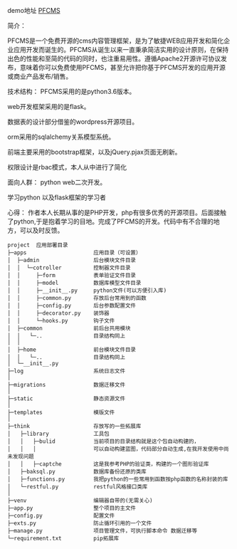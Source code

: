 demo地址 [PFCMS](http://pfcms.echo500.com/)

简介：

PFCMS是一个免费开源的cms内容管理框架，是为了敏捷WEB应用开发和简化企业应用开发而诞生的。PFCMS从诞生以来一直秉承简洁实用的设计原则，在保持出色的性能和至简的代码的同时，也注重易用性。遵循Apache2开源许可协议发布，意味着你可以免费使用PFCMS，甚至允许把你基于PFCMS开发的应用开源或商业产品发布/销售。



技术结构：
PFCMS采用的是python3.6版本。

web开发框架采用的是flask。

数据表的设计部分借鉴的wordpress开源项目。

orm采用的sqlalchemy关系模型系统。

前端主要采用的bootstrap框架，以及jQuery.pjax页面无刷新。

权限设计是rbac模式，本人从中进行了简化


面向人群：
python web二次开发。

学习python 以及flask框架的学习者


心得：
作者本人长期从事的是PHP开发，php有很多优秀的开源项目。后面接触了python,于是抱着学习的目地。完成了PFCMS的开发。代码中有不合理的地方，可以及时反馈。



~~~
project  应用部署目录
├─apps                     应用目录（可设置）
│  ├─admin                 后台模块文件目录
│  │  └─cotroller          控制器文件目录       
│  │     ├─form            表单验证文件目录
│  │     ├─model           数据库模型文件目录
│  │     ├─__init__.py     python文件(可以方便引入库)
│  │     ├─common.py       存放后台常用到的函数
│  │     ├─config.py       后台参数配置文件
│  │     ├─decorator.py    装饰器
│  │     └─hooks.py        钩子文件     
│  ├─common                前后台共用模块   
│  │   └─..                目录结构同上
│  │ 
│  ├─home                  前台模块文件目录
│  │   └─..                目录结构同上
│  └─__init__.py
├─log                      系统日志文件  
│
├─migrations               数据迁移文件
│
├─static                   静态资源文件
│
├─templates                模版文件
│
├─think                    存放写的一些拓展库
│   ├─library              工具包
│   │   ├─bulid            当前项目的目录结构就是这个包自动构建的，
│   │   │                  可以自动构建蓝图，代码部分自动生成,在我开发使用中尚未发现问题
│   │   ├─captche          这是我参考PHP的验证类，构建的一个图形验证库
│   ├─baksql.py            数据库备份还原的类库
│   ├─functions.py         我把python的一些常用到函数按php函数的名称封装的库
│   └─restful.py           restful风格接口类库
│
├─venv                     编辑器自带的(无需关心)
├─app.py                   整个项目的主文件
├─config.py                配置文件
├─exts.py                  防止循环引用的一个文件
├─manage.py                项目管理文件，可执行脚本命令 数据迁移等
└─requirement.txt          pip拓展库  
~~~

